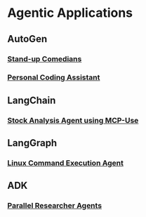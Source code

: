 # Agentic Applications
## AutoGen
### [Stand-up Comedians](https://github.com/ramesh-dev-code/agentic-endeavours/blob/main/autogen/standup_comedians_mistral.py)
### [Personal Coding Assistant](https://github.com/ramesh-dev-code/agentic-endeavours/blob/main/autogen/coding_assistant_codellama_mistral.py)
## LangChain   
### [Stock Analysis Agent using MCP-Use](https://github.com/ramesh-dev-code/mcp-use-multi-server)   
## LangGraph   
### [Linux Command Execution Agent](https://github.com/ramesh-dev-code/linux-cmd-exec-agent)   
## ADK   
### [Parallel Researcher Agents](https://github.com/ramesh-dev-code/adk-parallel-researcher-agents)


